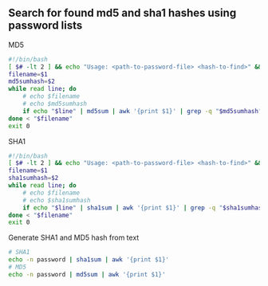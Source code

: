 Search for found md5 and sha1 hashes using password lists
---------------------------------------------------------
MD5
```bash
#!/bin/bash
[ $# -lt 2 ] && echo "Usage: <path-to-password-file> <hash-to-find>" && exit 1
filename=$1
md5sumhash=$2
while read line; do
	# echo $filename
	# echo $md5sumhash
	if echo "$line" | md5sum | awk '{print $1}' | grep -q "$md5sumhash"; then echo "Hash:" "$md5sumhash" "Password:" "$line" ; fi
done < "$filename"
exit 0
```
SHA1
```bash
#!/bin/bash
[ $# -lt 2 ] && echo "Usage: <path-to-password-file> <hash-to-find>" && exit 1
filename=$1
sha1sumhash=$2
while read line; do
	# echo $filename
	# echo $sha1sumhash
	if echo "$line" | sha1sum | awk '{print $1}' | grep -q "$sha1sumhash"; then echo "Hash:" "$sha1sumhash" "Password:" "$line"; fi
done < "$filename"
exit 0
```
Generate SHA1 and MD5 hash from text

```bash
# SHA1
echo -n password | sha1sum | awk '{print $1}'
# MD5
echo -n password | md5sum | awk '{print $1}'
```
